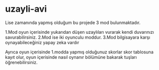 # uzayli-avi
Lise zamanında yapmış olduğum bu projede 3 mod bulunmaktadır.

1.Mod oyun içerisinde yukarıdan düşen uzaylıları vurarak kendi duvarınızı savurabilirsiniz.
2.Mod ise iki oyunculu moddur.
3.Mod bilgisayara karşı oynayabileceğiniz yapay zeka vardır

Ayrıca oyun içerisinde 1.modda yapmış olduğunuz skorlar skor tablosuna kayıt olur, oyun içerisinde nasıl oynanır bölümüne bakarak tuşları öğrenebilirsiniz.
